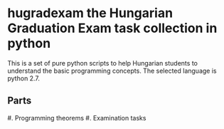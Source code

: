 hugradexam the Hungarian Graduation Exam task collection in python
==================================================================

This is a set of pure python scripts to help Hungarian students to
understand the basic programming concepts.
The selected language is python 2.7.

Parts
-----

#. Programming theorems
#. Examination tasks

